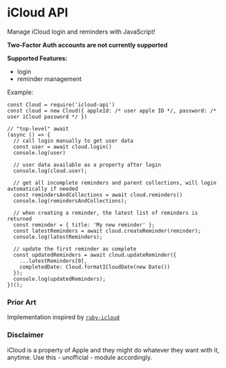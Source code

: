 # iCloud API

Manage iCloud login and reminders with JavaScript!

**Two-Factor Auth accounts are not currently supported**

**Supported Features:**
- login
- reminder management

Example:

```node
const Cloud = require('icloud-api')
const cloud = new Cloud({ appleId: /* user apple ID */, password: /* user iCloud password */ })

// "top-level" await
(async () => {
  // call login manually to get user data
  const user = await cloud.login()
  console.log(user)

  // user data available as a property after login
  console.log(cloud.user);

  // get all incomplete reminders and parent collections, will login automatically if needed
  const remindersAndCollections = await cloud.reminders()
  console.log(remindersAndCollections);

  // when creating a reminder, the latest list of reminders is returned
  const reminder = { title: 'My new reminder' };
  const latestReminders = await cloud.createReminder(reminder);
  console.log(latestReminders);

  // update the first reminder as complete
  const updatedReminders = await cloud.updateReminder({
    ...latestReminders[0],
    completedDate: Cloud.formatICloudDate(new Date())
  });
  console.log(updatedReminders);
})();
```

### Prior Art

Implementation inspired by [`ruby-icloud`](https://github.com/adammck/ruby-icloud)

### Disclaimer

iCloud is a property of Apple and they might do whatever they want with it, anytime. Use this - unofficial - module accordingly.
